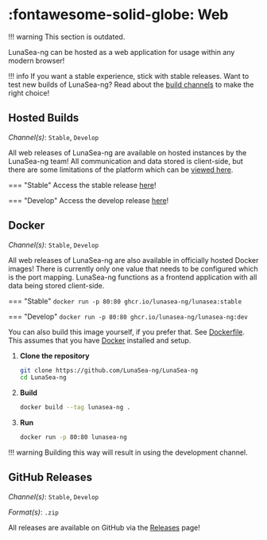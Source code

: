 # :fontawesome-solid-globe: Web

!!! warning
	This section is outdated.

LunaSea-ng can be hosted as a web application for usage within any modern browser!

!!! info
	If you want a stable experience, stick with stable releases. Want to test new builds of LunaSea-ng? Read about the [build channels](../getting-started/build-channels.md) to make the right choice!

## Hosted Builds

_Channel(s)_: `Stable`, `Develop`

All web releases of LunaSea-ng are available on hosted instances by the LunaSea-ng team! All communication and data stored is client-side, but there are some limitations of the platform which can be [viewed here](../getting-started/platform-restrictions.md).

=== "Stable"
	Access the stable release [here](https://web.lunasea.app/)!

=== "Develop"
	Access the develop release [here](https://dev.web.lunasea.app/)!

## Docker

_Channel(s)_: `Stable`, `Develop`

All web releases of LunaSea-ng are also available in officially hosted Docker images! There is currently only one value that needs to be configured which is the port mapping. LunaSea-ng functions as a frontend application with all data being stored client-side.

=== "Stable"
	```
	docker run -p 80:80 ghcr.io/lunasea-ng/lunasea:stable
	```

=== "Develop"
	```
	docker run -p 80:80 ghcr.io/lunasea-ng/lunasea-ng:dev
	```

You can also build this image yourself, if you prefer that. See [Dockerfile](https://github.com/LunaSea-ng/LunaSea-ng/blob/master/Dockerfile). This assumes that you have [Docker](https://www.docker.com/) installed and setup.

1. **Clone the repository**
    ```bash
    git clone https://github.com/LunaSea-ng/LunaSea-ng
    cd LunaSea-ng
    ```

2. **Build**
    ```bash
    docker build --tag lunasea-ng .
    ```

3. **Run**
    ```bash
    docker run -p 80:80 lunasea-ng
    ```

!!! warning
	Building this way will result in using the development channel.

## GitHub Releases

_Channel(s)_: `Stable`, `Develop`

_Format(s)_: `.zip`

All releases are available on GitHub via the [Releases](https://github.com/LunaSea-ng/LunaSea-ng/releases) page!
